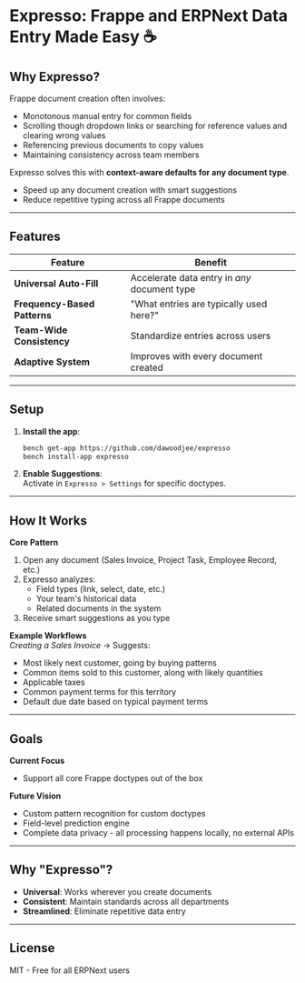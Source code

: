 # Expresso: Frappe and ERPNext Data Entry Made Easy ☕

## Why Expresso?
Frappe document creation often involves:
- Monotonous manual entry for common fields
- Scrolling though dropdown links or searching for reference values and clearing wrong values
- Referencing previous documents to copy values
- Maintaining consistency across team members

Expresso solves this with **context-aware defaults for any document type**.
- Speed up any document creation with smart suggestions
- Reduce repetitive typing across all Frappe documents

---

## Features
| Feature                  | Benefit                                      |
|--------------------------|----------------------------------------------|
| **Universal Auto-Fill** | Accelerate data entry in _any_ document type |
| **Frequency-Based Patterns** | "What entries are typically used here?" |
| **Team-Wide Consistency** | Standardize entries across users |
| **Adaptive System**    | Improves with every document created |

---

## Setup
1. **Install the app**:
   ```bash
   bench get-app https://github.com/dawoodjee/expresso
   bench install-app expresso
   ```
2. **Enable Suggestions**:  
   Activate in `Expresso > Settings` for specific doctypes.

---

## How It Works
**Core Pattern**  
1. Open any document (Sales Invoice, Project Task, Employee Record, etc.)  
2. Expresso analyzes:
   - Field types (link, select, date, etc.)
   - Your team's historical data
   - Related documents in the system
3. Receive smart suggestions as you type

**Example Workflows**  
*Creating a Sales Invoice* → Suggests:  
- Most likely next customer, going by buying patterns
- Common items sold to this customer, along with likely quantities  
- Applicable taxes  
- Common payment terms for this territory  
- Default due date based on typical payment terms


---

## Goals
**Current Focus**  
- Support all core Frappe doctypes out of the box

**Future Vision**  
- Custom pattern recognition for custom doctypes
- Field-level prediction engine
- Complete data privacy - all processing happens locally, no external APIs

---

## Why "Expresso"?
- **Universal**: Works wherever you create documents  
- **Consistent**: Maintain standards across all departments
- **Streamlined**: Eliminate repetitive data entry

---

## License  
MIT - Free for all ERPNext users
